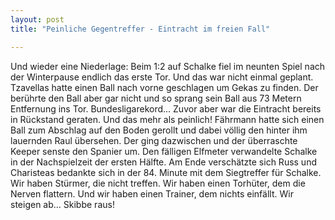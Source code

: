 ```yaml
---
layout: post
title: "Peinliche Gegentreffer - Eintracht im freien Fall"

---
```


Und wieder eine Niederlage: Beim 1:2 auf Schalke fiel im neunten Spiel nach der Winterpause endlich das erste Tor. Und das war nicht einmal geplant. Tzavellas hatte einen Ball nach vorne geschlagen um Gekas zu finden. Der berührte den Ball aber gar nicht und so sprang sein Ball aus 73 Metern Entfernung ins Tor. Bundesligarekord... Zuvor aber war die Eintracht bereits in Rückstand geraten. Und das mehr als peinlich! Fährmann hatte sich einen Ball zum Abschlag auf den Boden gerollt und dabei völlig den hinter ihm lauernden Raul übersehen. Der ging dazwischen und der überraschte Keeper senste den Spanier um. Den fälligen Elfmeter verwandelte Schalke in der Nachspielzeit der ersten Hälfte. Am Ende verschätzte sich Russ und Charisteas bedankte sich in der 84. Minute mit dem Siegtreffer für Schalke. Wir haben Stürmer, die nicht treffen. Wir haben einen Torhüter, dem die Nerven flattern. Und wir haben einen Trainer, dem nichts einfällt. Wir steigen ab... Skibbe raus!


